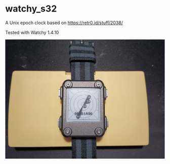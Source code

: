 # watchy_s32


A Unix epoch clock based on https://retr0.id/stuff/2038/

Tested with Watchy 1.4.10

![](watchy_s32.jpg)

